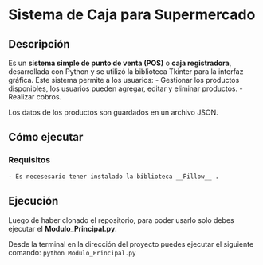 # Sistema de Caja para Supermercado

## Descripción

Es un __sistema simple de punto de venta (POS)__ o __caja registradora__, desarrollada con Python y se utilizó la biblioteca Tkinter para la interfaz gráfica. Este sistema permite a los usuarios:
    - Gestionar los productos disponibles, los usuarios pueden agregar, editar y eliminar productos.
    - Realizar cobros.

Los datos de los productos son guardados en un archivo JSON.

## Cómo ejecutar

### Requisitos
    - Es necesesario tener instalado la biblioteca __Pillow__ .

## Ejecución
Luego de haber clonado el repositorio, para poder usarlo solo debes ejecutar el __Modulo_Principal.py__.

Desde la terminal en la dirección del proyecto puedes ejecutar el siguiente comando:
    ```python Modulo_Principal.py```  